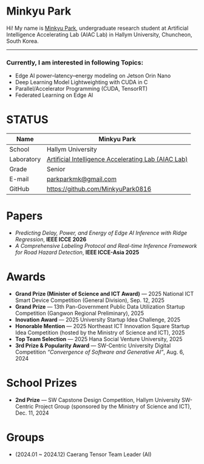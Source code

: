 # Minkyu Park

Hi! My name is [Minkyu Park](https://github.com/MinkyuPark0816?tab=repositories), undergraduate research student at Artificial Intelligence Accelerating Lab (AIAC Lab) in Hallym University, Chuncheon, South Korea. 
<!--![alt text](https://github.com/yourgithubid/yourgithubid/blob/main/profile.png?raw=true)
-->
---
### Currently, I am interested in following Topics:
- Edge AI power–latency–energy modeling on Jetson Orin Nano
- Deep Learning Model Lightweighting with CUDA in C
- Parallel/Accelerator Programming (CUDA, TensorRT)
- Federated Learning on Edge AI

# STATUS
|Name|Minkyu Park|
|----|----|
|School|Hallym University|
|Laboratory| [Artificial Intelligence Accelerating Lab (AIAC Lab)](https://sites.google.com/site/embeddedsochallymuniv/project)|
|Grade|Senior|
|E-mail|parkparkmk@gmail.com|
|GitHub|https://github.com/MinkyuPark0816|

# Papers
- *Predicting Delay, Power, and Energy of Edge AI Inference with Ridge Regression*, **IEEE ICCE 2026**
- *A Comprehensive Labeling Protocol and Real-time Inference Framework for Road Hazard Detection*, **IEEE ICCE-Asia 2025**

# Awards
- **Grand Prize (Minister of Science and ICT Award)** — 2025 National ICT Smart Device Competition (General Division), Sep. 12, 2025  
- **Grand Prize** — 13th Pan-Government Public Data Utilization Startup Competition (Gangwon Regional Preliminary), 2025
- **Inovation Award** — 2025 University Startup Idea Challenge, 2025
- **Honorable Mention** — 2025 Northeast ICT Innovation Square Startup Idea Competition (hosted by the Ministry of Science and ICT), 2025  
- **Top Team Selection** — 2025 Hana Social Venture University, 2025  
- **3rd Prize & Popularity Award** — SW-Centric University Digital Competition *“Convergence of Software and Generative AI”*, Aug. 6, 2024  

# School Prizes
- **2nd Prize** — SW Capstone Design Competition, Hallym University SW-Centric Project Group (sponsored by the Ministry of Science and ICT), Dec. 11, 2024  




# Groups
- (2024.01 ~ 2024.12) Caerang Tensor Team Leader (AI)


